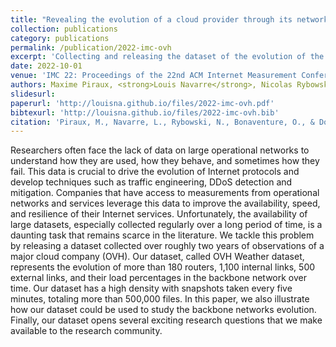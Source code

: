 ```yaml
---
title: "Revealing the evolution of a cloud provider through its network weather map"
collection: publications
category: publications
permalink: /publication/2022-imc-ovh
excerpt: 'Collecting and releasing the dataset of the evolution of the network of OVH.'
date: 2022-10-01
venue: 'IMC 22: Proceedings of the 22nd ACM Internet Measurement Conference'
authors: Maxime Piraux, <strong>Louis Navarre</strong>, Nicolas Rybowski, Olivier Bonaventure, Benoit Donnet
slidesurl:
paperurl: 'http://louisna.github.io/files/2022-imc-ovh.pdf'
bibtexurl: 'http://louisna.github.io/files/2022-imc-ovh.bib'
citation: 'Piraux, M., Navarre, L., Rybowski, N., Bonaventure, O., & Donnet, B. (2022, October). Revealing the evolution of a cloud provider through its network weather map. In Proceedings of the 22nd ACM Internet Measurement Conference (pp. 298-304).'
---
```

Researchers often face the lack of data on large operational networks to understand
how they are used, how they behave, and sometimes how they fail. This data is crucial to drive the evolution of
Internet protocols and develop techniques such as traffic engineering, DDoS detection and mitigation. Companies
that have access to measurements from operational networks and services leverage this data to improve the
availability, speed, and resilience of their Internet services. Unfortunately, the availability of large datasets,
especially collected regularly over a long period of time, is a daunting task that remains scarce in the
literature.
We tackle this problem by releasing a dataset collected over roughly two years of observations of a major cloud
company (OVH). Our dataset, called OVH Weather dataset, represents the evolution of more than 180 routers, 1,100
internal links, 500 external links, and their load percentages in the backbone network over time. Our dataset has
a high density with snapshots taken every five minutes, totaling more than 500,000 files. In this paper, we also
illustrate how our dataset could be used to study the backbone networks evolution. Finally, our dataset opens
several exciting research questions that we make available to the research community.